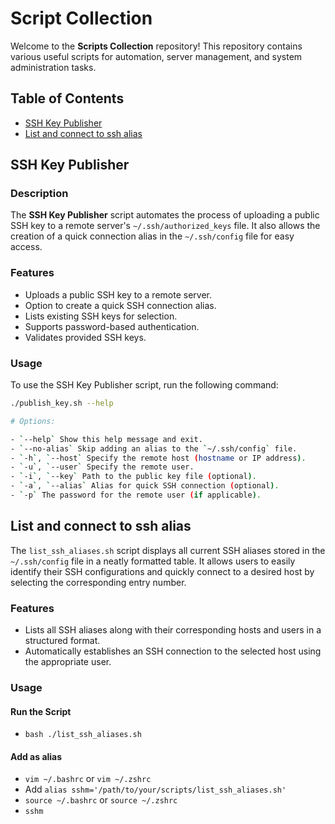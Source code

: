 # Script Collection

Welcome to the **Scripts Collection** repository! This repository contains various useful scripts for automation, server management, and system administration tasks.

## Table of Contents

- [SSH Key Publisher](#ssh-key-publisher)
- [List and connect to ssh alias](#list-and-connect-to-ssh-alias)

## SSH Key Publisher

### Description
The **SSH Key Publisher** script automates the process of uploading a public SSH key to a remote server's `~/.ssh/authorized_keys` file. It also allows the creation of a quick connection alias in the `~/.ssh/config` file for easy access.

### Features
- Uploads a public SSH key to a remote server.
- Option to create a quick SSH connection alias.
- Lists existing SSH keys for selection.
- Supports password-based authentication.
- Validates provided SSH keys.

### Usage
To use the SSH Key Publisher script, run the following command:

```bash
./publish_key.sh --help

# Options:

- `--help` Show this help message and exit.
- `--no-alias` Skip adding an alias to the `~/.ssh/config` file.
- `-h`, `--host` Specify the remote host (hostname or IP address).
- `-u`, `--user` Specify the remote user.
- `-i`, `--key` Path to the public key file (optional).
- `-a`, `--alias` Alias for quick SSH connection (optional).
- `-p` The password for the remote user (if applicable).
```

## List and connect to ssh alias

The `list_ssh_aliases.sh` script displays all current SSH aliases stored in the `~/.ssh/config` file in a neatly formatted table. It allows users to easily identify their SSH configurations and quickly connect to a desired host by selecting the corresponding entry number.

### Features

- Lists all SSH aliases along with their corresponding hosts and users in a structured format.
- Automatically establishes an SSH connection to the selected host using the appropriate user.

### Usage
#### Run the Script
- `bash ./list_ssh_aliases.sh`

#### Add as alias
- `vim ~/.bashrc` or `vim ~/.zshrc`
- Add `alias sshm='/path/to/your/scripts/list_ssh_aliases.sh'`
- `source ~/.bashrc` or `source ~/.zshrc`
- `sshm`